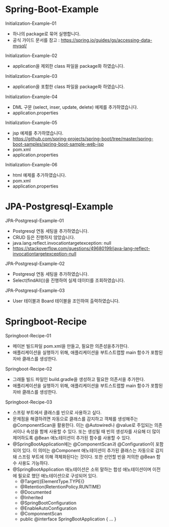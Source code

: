 # Spring-Boot-Example

Initialization-Example-01
- 하나의 package로 묶어 실행합니다. 
- 공식 가이드 문서를 참고 : https://spring.io/guides/gs/accessing-data-mysql/ 

Initialization-Example-02
- application을 제외한 class 파일을 package화 하였습니다.

Initialization-Example-03
- application을 포함한 class 파일을 package화 하였습니다.

Initialization-Example-04
- DML 구문 (select, inser, update, delete) 예제를 추가하였습니다.
- application.properties

Initialization-Example-05
- jsp 예제를 추가하였습니다.
- https://github.com/spring-projects/spring-boot/tree/master/spring-boot-samples/spring-boot-sample-web-jsp
- pom.xml
- application.properties

Initialization-Example-06
- html 예제를 추가하였습니다.
- pom.xml
- application.properties

# JPA-Postgresql-Example

JPA-Postgresql-Example-01
- Postgresql 연동 세팅을 추가하였습니다.
- CRUD 등은 진행하지 않았습니다.
- java.lang.reflect.invocationtargetexception: null
- https://stackoverflow.com/questions/49680199/java-lang-reflect-invocationtargetexception-null

JPA-Postgresql-Example-02
- Postgresql 연동 세팅을 추가하였습니다.
- Select(findAll())을 진행하여 실제 데이터를 조회하였습니다.

JPA-Postgresql-Example-03
- User 테이블과 Board 테이블을 조인하여 출력하였습니다.

# Springboot-Recipe

Springboot-Recipe-01
- 메이븐 빌드파일 pom.xml을 만들고, 필요한 의존성을추가한다. 
- 애플리케이션을 실행하기 위해, 애플리케이션을 부트스트랩할 main 함수가 포함된 자바 클래스를 생성한다.  

Springboot-Recipe-02
- 그래들 빌드 파일인 build.gradle을 생성하고 필요한 의존서을 추가한다.
- 애플리케이션을 실행하기 위해, 애플리케이션을 부트스트랩할 main 함수가 포함된 자바 클래스를 생성한다.  

Springboot-Recipe-03
- 스프링 부트에서 클래스를 빈으로 사용하고 싶다.
- 문제점을 해결하려면 자동으로 클래스를 감지하고 객체를 생성해주는 @ComponentScan을 활용한다. 이는 @Autowired나 @value로 주입되는 의존서이나 속성을 함께 사용할 수 있다. 또는 생성될 때 빈의 생성자를 사요해 더 많이 제어하도록 @Bean 애노테이션이 추가된 함수를 사용할 수 있다.
- @SpringBootApplication에는 @ComponentScan과 @Configuration이 포함되어 있다. 이 의미는 @Component 애노테이션이 추가된 클래스는 자동으로 감지돼 스프링 부트에 의해 객체화된다는 것이다. 또한 선언할 빈을 저의한 @Bean 함수 사용도 가능하다.
- @SpringBootApplication 애노테이션은 소위 말하는 합성 애노테이션이며 이전에 필요로 했던 애노테이션으로 구성되어 있다.  
  * @Target({ElementType.TYPE{)
  * @Retention(RetentionPolicy.RUNTIME)
  * @Documented
  * @Inherited
  * @SpringBootConfiguration
  * @EnableAutoConfiguration
  * @ComponnentScan
  * public @interface SpringBootApplication { ... }  
